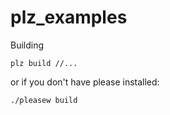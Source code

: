 # plz_examples

Building

```
plz build //...
```

or if you don't have please installed:

```
./pleasew build
```
